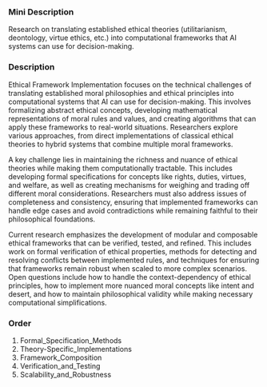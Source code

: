 ### Mini Description

Research on translating established ethical theories (utilitarianism, deontology, virtue ethics, etc.) into computational frameworks that AI systems can use for decision-making.

### Description

Ethical Framework Implementation focuses on the technical challenges of translating established moral philosophies and ethical principles into computational systems that AI can use for decision-making. This involves formalizing abstract ethical concepts, developing mathematical representations of moral rules and values, and creating algorithms that can apply these frameworks to real-world situations. Researchers explore various approaches, from direct implementations of classical ethical theories to hybrid systems that combine multiple moral frameworks.

A key challenge lies in maintaining the richness and nuance of ethical theories while making them computationally tractable. This includes developing formal specifications for concepts like rights, duties, virtues, and welfare, as well as creating mechanisms for weighing and trading off different moral considerations. Researchers must also address issues of completeness and consistency, ensuring that implemented frameworks can handle edge cases and avoid contradictions while remaining faithful to their philosophical foundations.

Current research emphasizes the development of modular and composable ethical frameworks that can be verified, tested, and refined. This includes work on formal verification of ethical properties, methods for detecting and resolving conflicts between implemented rules, and techniques for ensuring that frameworks remain robust when scaled to more complex scenarios. Open questions include how to handle the context-dependency of ethical principles, how to implement more nuanced moral concepts like intent and desert, and how to maintain philosophical validity while making necessary computational simplifications.

### Order

1. Formal_Specification_Methods
2. Theory-Specific_Implementations
3. Framework_Composition
4. Verification_and_Testing
5. Scalability_and_Robustness
